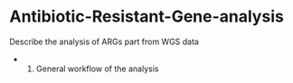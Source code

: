 # Antibiotic-Resistant-Gene-analysis
Describe the analysis of ARGs part from WGS data 
* 1. General workflow of the analysis
<img src=''>

